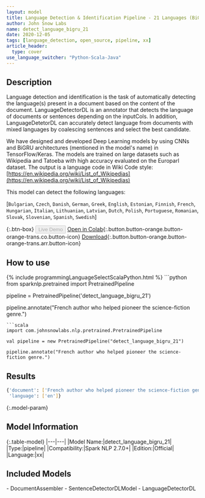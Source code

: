 ```yaml
---
layout: model
title: Language Detection & Identification Pipeline - 21 Languages (BiGRU)
author: John Snow Labs
name: detect_language_bigru_21
date: 2020-12-05
tags: [language_detection, open_source, pipeline, xx]
article_header:
  type: cover
use_language_switcher: "Python-Scala-Java"
---
```


## Description

Language detection and identification is the task of automatically detecting the language(s) present in a document based on the content of the document. LanguageDetectorDL is an annotator that detects the language of documents or sentences depending on the inputCols. In addition, LanguageDetetorDL can accurately detect language from documents with mixed languages by coalescing sentences and select the best candidate.


We have designed and developed Deep Learning models by using CNNs and BiGRU architectures (mentioned in the model's name) in TensorFlow/Keras. The models are trained on large datasets such as Wikipedia and Tatoeba with high accuracy evaluated on the Europarl dataset. The output is a language code in Wiki Code style: [https://en.wikipedia.org/wiki/List_of_Wikipedias](https://en.wikipedia.org/wiki/List_of_Wikipedias)

This model can detect the following languages:

\[`Bulgarian`, `Czech`, `Danish`, `German`, `Greek`, `English`, `Estonian`, `Finnish`, `French`, `Hungarian`, `Italian`, `Lithuanian`, `Latvian`, `Dutch`, `Polish`, `Portuguese`, `Romanian`, `Slovak`, `Slovenian`, `Spanish`, `Swedish`]

{:.btn-box}
<button class="button button-orange" disabled>Live Demo</button>
[Open in Colab](https://github.com/JohnSnowLabs/spark-nlp-workshop/blob/master/jupyter/annotation/english/language-detection/Language_Detection_and_Indentification.ipynb){:.button.button-orange.button-orange-trans.co.button-icon}
[Download](https://s3.amazonaws.com/auxdata.johnsnowlabs.com/public/models/detect_language_bigru_21_xx_2.7.0_2.4_1607186103596.zip){:.button.button-orange.button-orange-trans.arr.button-icon}

## How to use



<div class="tabs-box" markdown="1">
{% include programmingLanguageSelectScalaPython.html %}
```python
from sparknlp.pretrained import PretrainedPipeline

pipeline = PretrainedPipeline('detect_language_bigru_21')

pipeline.annotate("French author who helped pioneer the science-fiction genre.")

```
```scala
import com.johnsnowlabs.nlp.pretrained.PretrainedPipeline

val pipeline = new PretrainedPipeline("detect_language_bigru_21")

pipeline.annotate("French author who helped pioneer the science-fiction genre.")

```
</div>

## Results

```bash
{'document': ['French author who helped pioneer the science-fiction genre.'],
 'language': ['en']}
```

{:.model-param}
## Model Information

{:.table-model}
|---|---|
|Model Name:|detect_language_bigru_21|
|Type:|pipeline|
|Compatibility:|Spark NLP 2.7.0+|
|Edition:|Official|
|Language:|xx|

## Included Models

\- DocumentAssembler
\- SentenceDetectorDLModel
\- LanguageDetectorDL